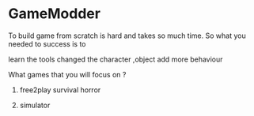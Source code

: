 # GameModder

To build game from scratch is hard and takes so much time. So what you needed to success is to 

learn the tools
changed the character ,object
add more behaviour


What games that you will focus on ? 

1. free2play survival horror

2. simulator 

